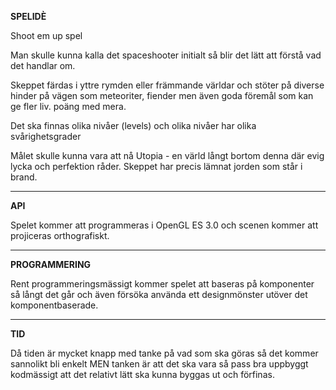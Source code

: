**SPELIDÈ**

Shoot em up spel

Man skulle kunna kalla det spaceshooter initialt så blir det lätt att förstå vad det handlar om.

Skeppet färdas i yttre rymden eller främmande världar och stöter på diverse hinder på vägen som meteoriter, 
fiender men även goda föremål som kan ge fler liv. poäng med mera.

Det ska finnas olika nivåer (levels) och olika nivåer har olika svårighetsgrader

Målet skulle kunna vara att nå Utopia - en värld långt bortom denna där evig lycka och perfektion råder. 
Skeppet har precis lämnat jorden som står i brand.<br>

-------------------------------------------------------------------------------------------------------------------

**API**

Spelet kommer att programmeras i OpenGL ES 3.0 och scenen kommer att projiceras orthografiskt. 

-------------------------------------------------------------------------------------------------------------------

**PROGRAMMERING**

Rent programmeringsmässigt kommer spelet att baseras på komponenter så långt det går och även försöka använda ett designmönster utöver det komponentbaserade.

------------------------------------------------------------------------------------------------------------------------

**TID**

Då tiden är mycket knapp med tanke på vad som ska göras så det kommer sannolikt bli enkelt MEN tanken är att det ska vara så pass bra uppbyggt kodmässigt att det relativt lätt ska kunna byggas ut och förfinas.
